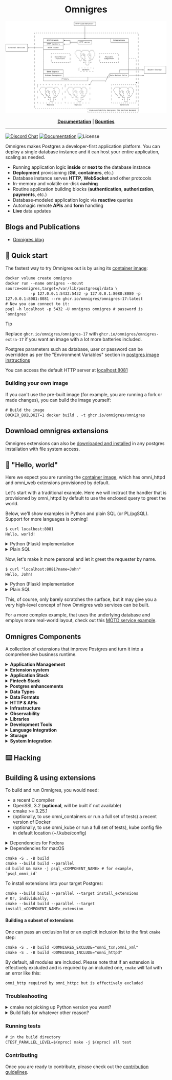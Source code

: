 <p align="center">
<h1 align="center">Omnigres</h1>
<picture>
<source media="(prefers-color-scheme: dark)" srcset="arch_dark.svg">
<img src="arch.svg" alt="Omnigres Architecture">
</picture>
</p>

<p align="center">
<a href="https://docs.omnigres.org"><b>Documentation</b></a> |
<a href="https://github.com/omnigres/omnigres/wiki/Bounties"><b>Bounties</b></a>
</p>

---

[![Discord Chat](https://img.shields.io/discord/1060568981725003789?label=Discord)][Discord]
[![Documentation](https://img.shields.io/badge/docs-ready-green)](https://docs.omnigres.org)
![License](https://img.shields.io/github/license/omnigres/omnigres)

Omnigres makes Postgres a developer-first application platform. You can deploy a single database instance and it can host your entire application, scaling as needed.

* Running application logic **inside** or **next to** the database instance
* **Deployment** provisioning (**Git**, **containers**, etc.)
* Database instance serves **HTTP**, **WebSocket** and other protocols
* In-memory and volatile on-disk **caching**
* Routine application building blocks (**authentication**, **authorization**, **payments**, etc.)
* Database-modeled application logic via **reactive** queries
* Automagic remote **APIs** and **form** handling
* **Live** data updates

## Blogs and Publications

* [Omnigres blog](https://blog.omnigres.com)

## :runner: Quick start

The fastest way to try Omnigres out is by using its [container image](https://github.com/omnigres/omnigres/pkgs/container/omnigres):

```shell
docker volume create omnigres
docker run --name omnigres --mount source=omnigres,target=/var/lib/postgresql/data \
           -p 127.0.0.1:5432:5432 -p 127.0.0.1:8080:8080 -p 127.0.0.1:8081:8081 --rm ghcr.io/omnigres/omnigres-17:latest
# Now you can connect to it:
psql -h localhost -p 5432 -U omnigres omnigres # password is `omnigres`
```

> [!TIP]
> Replace `ghcr.io/omnigres/omnigres-17` with `ghcr.io/omnigres/omnigres-extra-17` if you want an image with a lot more batteries included.

Postgres parameters such as database, user or password can be overridden as per the
"Environment Variables" section in [postgres image instructions](https://hub.docker.com/_/postgres/)

You can access the default HTTP server at [localhost:8081](http://localhost:8081)

### Building your own image

If you can't use the pre-built image (for example, you are running a fork or made changes), you can build the image yourself:

```shell
# Build the image
DOCKER_BUILDKIT=1 docker build . -t ghcr.io/omnigres/omnigres
```

## Download omnigres extensions

Omnigres extensions can also
be [downloaded and installed](https://docs.omnigres.org/omni_manifest/usage/#download-omnigres-extensions)
in any postgres installation with file system access.

## :wave: "Hello, world"

Here we expect you are running the [container image](#-runner--quick-start), which has
omni_httpd and omni_web extensions provisioned by default.

Let's start with a traditional example. Here we will instruct the handler that
is provisioned by omni_httpd by default to use the enclosed query to greet the
world.

Below, we'll show examples in Python and plain SQL (or PL/pgSQL). Support for
more languages is coming!

```shell
$ curl localhost:8081
Hello, world!
```

<details>
<summary>Python (Flask) implementation</summary>

```python
from omni_python import pg
from flask import Flask
from omni_http.omni_httpd import flask

app = Flask('myapp')


@app.route('/')
def hello():
    return "Hello, world!"


handle = pg(flask.Adapter(app))
```

To connect the endpoint:

```sql
insert into omni_httpd.urlpattern_router (match, handler)
values (omni_httpd.urlpattern('/'), 'my_handler'::regproc);
```

**NB**: Please note that you will need to
[follow Python setup steps](https://docs.omnigres.org/omni_python/intro/)
for the time being before our CLI tooling is ready.

</details>

<details>
<summary>Plain SQL</summary>

You can also achieve the same using plain SQL with very little setup.

```sql
create function my_handler()
  returns omni_httpd.http_outcome
  return omni_httpd.http_response('Hello world!');

insert into omni_httpd.urlpattern_router (match, handler)
values (omni_httpd.urlpattern('/'), 'my_handler'::regproc);
```
</details>

Now, let's make it more personal and let it greet the requester by name.

```shell
$ curl "localhost:8081?name=John"
Hello, John!
```

<details>
<summary>Python (Flask) implementation</summary>

```python
from flask import request  # we need to access `request`


@app.route('/')
def hello():
    return f"Hello, {request.args.get('name', 'world')}!"
```

</details>

<details>
<summary>Plain SQL</summary>

```sql
update omni_httpd.handlers
set
    query =
        $$select omni_httpd.http_response('Hello, ' || 
                   coalesce(omni_web.param_get(request.query_string, 'name'), 'world') || '!')
          from request$$;
```

</details>

This, of course, only barely scratches the surface, but it may give you a very high-level concept
of how Omnigres web services can be built.

For a more complex example, that uses the underlying database and employs more real-world layout, check out
this [MOTD service example](https://docs.omnigres.org/examples/motd/).

## Omnigres Components

A collection of extensions that improve Postgres and turn it into a comprehensive business runtime.

<details>
<summary><strong>Application Management</strong></summary>

- **[omni_credentials](extensions/omni_schema/README.md)** - Application credential management
- **[omni_service](extensions/omni_service/README.md)** - Uniform service management bus
- **[omni_schema](extensions/omni_schema/README.md)** - Application schema management

</details>


<details>
<summary><strong>Extension system</strong></summary>

- **[omni](extensions/omni/README.md) and [Omni interface](omni/README.md)** - Advanced adapter for Postgres extensions
- **[omni_manifest](extensions/omni_manifest/README.md)** - Improved extension installation
- **[omni_service](extensions/omni_service/README.md)** - Uniform service management bus

</details>

<details>
<summary><strong>Application Stack</strong></summary>

- **[omni_auth](extensions/omni_auth/README.md)** - Authentication management
- **[omni_email](extensions/omni_email/README.md)** - Email management
- **[omni_datasets](extensions/omni_dataset/README.md)** - Dataset provider

</details>


<details>
<summary><strong>Fintech Stack</strong></summary>

- **omni_audit** (⏳ pending release) - Robust in-database audit & record change trail
- **[omni_ledger](extensions/omni_ledger/README.md)** - Financial transaction management

</details>


<details>
<summary><strong>Postgres enhancements</strong></summary>

- **[omni](extensions/omni/README.md) and [Omni interface](omni/README.md)** - Advanced adapter for Postgres extensions
- **[omni_polyfill](extensions/omni_polyfill/README.md)** - Provides polyfills for older versions of Postgres
- **[omni_worker](extensions/omni_worker/README.md)** - Generalized worker architecture

</details>


<details>
<summary><strong>Data Types</strong></summary>

- **[omni_id](extensions/omni_id/README.md)** - Identity types
- **[omni_types](extensions/omni_types/README.md)** - Advanced Postgres typing techniques (sum types, etc.)
- **[omni_seq](extensions/omni_seq/README.md)** - Extended Postgres sequence tooling
- **[omni_regex](extensions/omni_python/README.md)** - Feature-rich regular expressions

</details>

<details>
<summary><strong>Data Formats</strong></summary>

- **[omni_csv](extensions/omni_csv/README.md)** - CSV toolkit
- **[omni_json](extensions/omni_json/README.md)** - JSON toolkit
- **[omni_sqlite](extensions/omni_sqlite/README.md)** - Embedded SQLite
- **[omni_xml](extensions/omni_xml/README.md)** - XML toolkit
- **[omni_yaml](extensions/omni_yaml/README.md)** - YAML toolkit

</details>

<details>
<summary><strong>HTTP & APIs</strong></summary>

- **[omni_http](extensions/omni_http/README.md)** - Common HTTP types library
- **[omni_httpc](extensions/omni_httpc/README.md)** - HTTP client
- **[omni_httpd](extensions/omni_httpd/README.md)** & **[omni_web](extensions/omni_web/README.md)** - Serving HTTP in
  Postgres
- **[omni_mimetypes](extensions/omni_mimetypes/README.md)** - MIME types and file extensions
- **[omni_session](extensions/omni_session/README.md)** - Session management
- **[omni_rest](extensions/omni_rest/README.md)** - Out-of-the-box REST API provider

</details>

<details>
<summary><strong>Infrastructure</strong></summary>

- **[omni_aws](extensions/omni_aws/README.md)** - AWS APIs
- **[omni_containers](extensions/omni_containers/README.md)** - Managing containers
- **omni_cluster** (⏳ pending release) - Postgres High Availability as an extension
- **[omni_cloudevents](extensions/omni_cloudevents/README.md)** - [CloudEvents](https://cloudevents.io/) support
- **[omni_kube](extensions/omni_kube/README.md)** - Kubernetes integration

</details>

<details>
<summary><strong>Observability</strong></summary>

- **[omni_cloudevents](extensions/omni_cloudevents/README.md)** - [CloudEvents](https://cloudevents.io/) support

</details>

<details>
<summary><strong>Libraries</strong></summary>

- **[omni_regex](extensions/omni_python/README.md)** - Feature-rich regular expressions
- **[omni_sql](extensions/omni_sql/README.md)** - Programmatic SQL manipulation
- **[omni_txn](extensions/omni_txn/README.md)** - Transaction management
- **[omni_var](extensions/omni_var/README.md)** - Variable management

</details>


<details>
<summary><strong>Development Tools</strong></summary>

- **[omni_sql](extensions/omni_sql/README.md)** - Programmatic SQL manipulation
- **[omni_test](extensions/omni_test/README.md)** - Testing framework
- **[omni_datasets](extensions/omni_dataset/README.md)** - Dataset provider

</details>

<details>
<summary><strong>Language Integration</strong></summary>

- **[omni_python](extensions/omni_python/README.md)** - First-class Python Development Experience
- **[omni_codon](extensions/omni_codon/README.md)** - Pythonic compiled language ("Python, Turbocharged")

</details>

<details>
<summary><strong>Storage</strong></summary>

- **[omni_vfs](extensions/omni_vfs/README.md)** - Virtual File System interface

</details>

<details>
<summary><strong>System Integration</strong></summary>

- **[omni_os](extensions/omni_os/README.md)** - Access to the operating system

</details>

## :keyboard: Hacking

## Building & using extensions

To build and run Omnigres, you would need:

* a recent C compiler
* OpenSSL 3.2 (**optional**, will be built if not available)
* cmake >= 3.25.1
* (optionally, to use omni_containers or run a full set of tests) a recent
  version of Docker
* (optionally, to use omni_kube or run a full set of tests), kube config file in default location (~/.kube/config)

<details>
<summary>Dependencies for Fedora</summary>

* Packages: `git cmake gcc g++ cpan openssl-devel openssl-devel-engine python-devel openssl bison flex readline-devel zlib-devel netcat`
* CMake flags: `-DOPENSSL_CONFIGURED=1`

</details>

<details>
<summary>Dependencies for macOS</summary>

* XCode Command Line Tools: `xcode-select --install`
* Homebrew packages: `cmake openssl python`

</details>

```shell
cmake -S . -B build
cmake --build build --parallel
cd build && make -j psql_<COMPONENT_NAME> # for example, `psql_omni_id`
```

To install extensions into your target Postgres:

```shell
cmake --build build --parallel --target install_extensions
# Or, individually,
cmake --build build --parallel --target install_<COMPONENT_NAME>_extension
```

#### Building a subset of extensions

One can pass an exclusion list or an explicit inclusion list to the first `cmake` step:

```shell
cmake -S . -B build -DOMNIGRES_EXCLUDE="omni_txn;omni_xml"
cmake -S . -B build -DOMNIGRES_INCLUDE="omni_httpd"
```

By default, all modules are included. Please note that if an extension is effectively excluded and is required
by an included one, `cmake` will fail with an error like this:

```
omni_http required by omni_httpc but is effectively excluded
```

### Troubleshooting

<details>
<summary>cmake not picking up Python version you want?</summary>

To use a specific Python build use the cmake flag `Python3_EXECUTABLE`:

```
cmake -S . -B build -DPython3_EXECUTABLE=/path/to/python
```

</details>

<details>
<summary>Build fails for whatever other reason?</summary>

Remove `build` and `.pg` directories for a clean rebuild:

```
rm -rf .pg build
```

</details>

### Running tests

```shell
# in the build directory
CTEST_PARALLEL_LEVEL=$(nproc) make -j $(nproc) all test
```

### Contributing

Once you are ready to contribute, please check out the [contribution guidelines](CONTRIBUTING.md).


[Discord]: https://discord.omnigr.es
